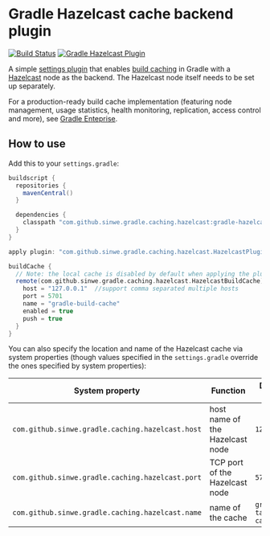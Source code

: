 # Gradle Hazelcast cache backend plugin

[![Build Status](https://travis-ci.org/sinwe/gradle-hazelcast-plugin.svg?branch=master)](https://travis-ci.org/sinwe/gradle-hazelcast-plugin)
[![Gradle Hazelcast Plugin](https://maven-badges.herokuapp.com/maven-central/com.github.sinwe.gradle.caching.hazelcast/gradle-hazelcast-plugin/badge.svg?style=plastic)](http://mvnrepository.com/artifact/com.github.sinwe.gradle.caching.hazelcast/gradle-hazelcast-plugin)


A simple [settings plugin](https://docs.gradle.org/current/dsl/org.gradle.api.initialization.Settings.html) that enables [build caching](https://guides.gradle.org/using-build-cache/) in Gradle with a [Hazelcast](http://hazelcast.org) node as the backend. The Hazelcast node itself needs to be set up separately.

For a production-ready build cache implementation (featuring node management, usage statistics, health monitoring, replication, access control and more), see [Gradle Enteprise](https://gradle.com/build-cache).

## How to use

Add this to your `settings.gradle`:

```groovy
buildscript {
  repositories {
    mavenCentral()
  }

  dependencies {
    classpath "com.github.sinwe.gradle.caching.hazelcast:gradle-hazelcast-plugin:0.13"
  }
}

apply plugin: "com.github.sinwe.gradle.caching.hazelcast.HazelcastPlugin"

buildCache {
  // Note: the local cache is disabled by default when applying the plugin
  remote(com.github.sinwe.gradle.caching.hazelcast.HazelcastBuildCache) {
    host = "127.0.0.1"  //support comma separated multiple hosts
    port = 5701
    name = "gradle-build-cache"
    enabled = true
    push = true
  }
}
```

You can also specify the location and name of the Hazelcast cache via system properties (though values specified in the `settings.gradle` override the ones specified by system properties):

System property                                  | Function                        | Default value
------------------------------------------------ | ------------------------------- | ------------
`com.github.sinwe.gradle.caching.hazelcast.host` | host name of the Hazelcast node | `127.0.0.1`
`com.github.sinwe.gradle.caching.hazelcast.port` | TCP port of the Hazelcast node  | `5701`
`com.github.sinwe.gradle.caching.hazelcast.name` | name of the cache               | `gradle-task-cache`
